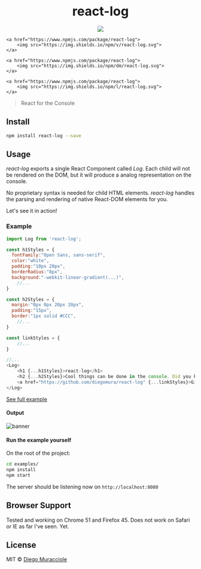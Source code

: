 <big><h1 align="center">react-log</h1></big>

<p align="center">
	<a href="https://travis-ci.org/diegomura/react-log">
		<img src="https://api.travis-ci.org/diegomura/react-log.svg?branch=master">
	</a>

	<a href="https://www.npmjs.com/package/react-log">
		<img src="https://img.shields.io/npm/v/react-log.svg">
	</a>

	<a href="https://www.npmjs.com/package/react-log">
		<img src="https://img.shields.io/npm/dm/react-log.svg">
	</a>

	<a href="https://www.npmjs.com/package/react-log">
		<img src="https://img.shields.io/npm/l/react-log.svg">
	</a>
</p>

> React for the Console

## Install
```sh
npm install react-log --save
```

## Usage
_react-log_ exports a single React Component called _Log_. Each child will not be rendered on the DOM, but it will produce a analog representation on the console.

No proprietary syntax is needed for child HTML elements. _react-log_ handles the parsing and rendering of native React-DOM elements for you.

Let's see it in action!

### Example

```js
import Log from 'react-log';

const h1Styles = {
  fontFamily:"Open Sans, sans-serif",
  color:"white",
  padding:"10px 20px",
  borderRadius:"8px",
  background:"-webkit-linear-gradient(...)",
	//...
}

const h2Styles = {
  margin:"0px 0px 20px 20px",
  padding:"15px",
  border:"1px solid #CCC",
	//...
}

const linkStyles = {
	//...
}

//...
<Log>
	<h1 {...h1Styles}>react-log</h1>
	<h2 {...h2Styles}>Cool things can be done in the console. Did you know that?</h2>
	<a href="https://github.com/diegomura/react-log" {...linkStyles}>Github repo</a>
</Log>
```
[See full example](https://github.com/diegomura/react-log/blob/master/examples/index.js)

#### Output
![banner](https://cloud.githubusercontent.com/assets/5600341/17076797/edb1eb32-5091-11e6-8c84-579ac50c913c.png)

#### Run the example yourself
On the root of the project:

```sh
cd examples/
npm install
npm start
```

The server should be listening now on `http://localhost:8080`

## Browser Support
Tested and working on Chrome 51 and Firefox 45.
Does not work on Safari or IE as far I've seen. Yet.

## License

MIT © [Diego Muracciole](http://github.com/diegomura)
